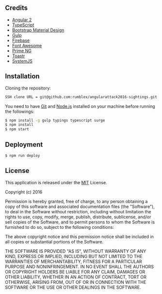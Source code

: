 ## Credits
* [Angular 2](https://angular.io/)
* [TypeScript](https://www.typescriptlang.org/)
* [Bootstrap Material Design](http://fezvrasta.github.io/bootstrap-material-design/)
* [Gulp](http://gulpjs.com/)
* [Firebase](https://www.firebase.com/)
* [Font Awesome](http://fontawesome.io/)
* [Prime NG](http://www.primefaces.org/primeng/)
* [Toastr](http://codeseven.github.io/toastr/)
* [SystemJS](https://github.com/systemjs/systemjs)

## Installation
Cloning the repository:

```bash
SSH clone URL = git@github.com:rumblex/angularattack2016-sightings.git
```
You need to have [Git](https://git-scm.com/) and [Node.js](https://nodejs.org/en/) installed on your machine before running the followings:

```bash
$ npm install -g gulp typings typescript surge
$ npm install
$ npm start
```

## Deployment
```bash
$ npm run deploy
```

## License
This application is released under the [MIT](http://www.opensource.org/licenses/MIT) License.

Copyright (c) 2016

Permission is hereby granted, free of charge, to any person obtaining a copy of this software and associated documentation files (the "Software"), to deal in the Software without restriction, including without limitation the rights to use, copy, modify, merge, publish, distribute, sublicense, and/or sell copies of the Software, and to permit persons to whom the Software is furnished to do so, subject to the following conditions:

The above copyright notice and this permission notice shall be included in all copies or substantial portions of the Software.

THE SOFTWARE IS PROVIDED "AS IS", WITHOUT WARRANTY OF ANY KIND, EXPRESS OR IMPLIED, INCLUDING BUT NOT LIMITED TO THE WARRANTIES OF MERCHANTABILITY, FITNESS FOR A PARTICULAR PURPOSE AND NONINFRINGEMENT. IN NO EVENT SHALL THE AUTHORS OR COPYRIGHT HOLDERS BE LIABLE FOR ANY CLAIM, DAMAGES OR OTHER LIABILITY, WHETHER IN AN ACTION OF CONTRACT, TORT OR OTHERWISE, ARISING FROM, OUT OF OR IN CONNECTION WITH THE SOFTWARE OR THE USE OR OTHER DEALINGS IN THE SOFTWARE.
